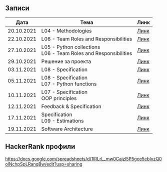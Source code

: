 ## Записи

|Дата|Тема|Линк|
|-----|-----|--------|
| 20.10.2021 | L04 - Methodologies | [Линк](https://drive.google.com/file/d/14IPzhfkhEPQLdcPNCLcatqjQyGdimDUl/view?usp=sharing) |
| 22.10.2021 | L06 - Team Roles and Responsibilities | [Линк](https://drive.google.com/file/d/1HdlYGFDlII1JKn0Q6CyAE0-blUiLIOzD/view?usp=sharing) |
| 27.10.2021 | L05 - Python collections<br/>L06 - Team Roles and Responsibilities | [Линк](https://drive.google.com/file/d/1TtvsXSrDK376vrGzXqKyu3s9_arXkN9V/view?usp=sharing) |
| 29.10.2021 | Решение за проекта | [Линк](https://drive.google.com/file/d/1lxve4AceBiiwONkOWDCz11bflE-1zZPu/view?usp=sharing) |
| 03.11.2021 | L08 - Specification | [Линк](https://drive.google.com/file/d/1lxve4AceBiiwONkOWDCz11bflE-1zZPu/view?usp=sharing) |
| 05.11.2021 | L08 - Specification<br/>L07 - Python functions | [Линк](https://drive.google.com/file/d/1OJlFW5-79cBhZYWWfIKtt0X4MqHqgrqr/view?usp=sharing) |9iuhhg
| 10.11.2021 | L07 - Specification<br/>OOP principles | [Линк](https://drive.google.com/file/d/1ZF6fc_DJnr0hufUOpTRzuORJiRHN9H6-/view?usp=sharing) |
| 12.11.2021 | Feedback & Specification | [Линк](https://drive.google.com/file/d/14UdTYcRATQBN2A4-tVUsktJhTR2NM-ws/view?usp=sharing) |
| 17.11.2021 | Specification<br/>L09 - Estimations | [Линк](https://drive.google.com/file/d/1VQhw6VYt11h4DSw1J-v8MZ2_A4rm1chp/view?usp=sharing) |
| 19.11.2021 | Software Architecture | [Линк](https://drive.google.com/file/d/1KS8dEJmwY6p2BOfHzmuDN_0CbFxLDtY9/view?usp=sharing) |

## HackerRank профили
https://docs.google.com/spreadsheets/d/1lRLrL_mw0Cajzl5P5gce5cbIvzQ0olNchpSpLRanqBw/edit?usp=sharing
